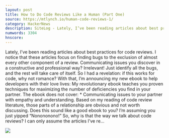 ```yaml
---
layout: post
title: How to Do Code Reviews Like a Human (Part One)
source: https://mtlynch.io/human-code-reviews-1/
category: HackerNews
description: SiteLog - Lately, I’ve been reading articles about best practices for code reviews. I notice that these articles focus on finding bugs to the exclusion of almost every ot
numwords: 3304
hnscore: 
---
```


Lately, I’ve been reading articles about best practices for code reviews. I notice that these articles focus on finding bugs to the exclusion of almost every other component of a review. Communicating issues you discover in a constructive and professional way? Irrelevant! Just identify all the bugs, and the rest will take care of itself.  So I had a revelation: if this works for code, why not romance? With that, I’m announcing my new ebook to help developers with their love lives:  My revolutionary ebook teaches you proven techniques for maximizing the number of deficiencies you find in your partner. The ebook does not cover:  * Communicating issues to your partner with empathy and understanding.  Based on my reading of code review literature, those parts of a relationship are obvious and not worth discussing.  Does this sound like a good ebook to you? I’m assuming you just yipped “Nonononono!”  So, why is that the way we talk about code reviews?  I can only assume the articles I’ve re...

![](https://mtlynch.io/images/2017-10-12-human-code-reviews-1/book-cover.png)
<!--description-->